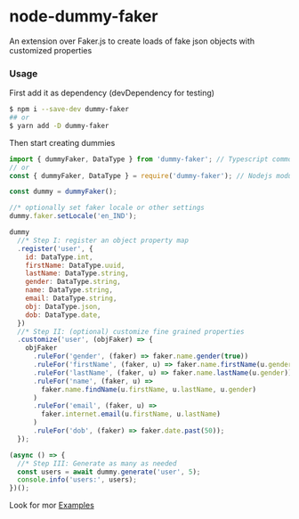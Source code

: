 # node-dummy-faker
An extension over Faker.js to create loads of fake json objects with customized properties

### Usage
First add it as dependency (devDependency for testing)
```bash
$ npm i --save-dev dummy-faker
## or
$ yarn add -D dummy-faker
```
Then start creating dummies
```js
import { dummyFaker, DataType } from 'dummy-faker'; // Typescript commonjs import
// or
const { dummyFaker, DataType } = require('dummy-faker'); // Nodejs module declaration

const dummy = dummyFaker();

//* optionally set faker locale or other settings
dummy.faker.setLocale('en_IND');

dummy
  //* Step I: register an object property map
  .register('user', {
    id: DataType.int,
    firstName: DataType.uuid,
    lastName: DataType.string,
    gender: DataType.string,
    name: DataType.string,
    email: DataType.string,
    obj: DataType.json,
    dob: DataType.date,
  })
  //* Step II: (optional) customize fine grained properties
  .customize('user', (objFaker) => {
    objFaker
      .ruleFor('gender', (faker) => faker.name.gender(true))
      .ruleFor('firstName', (faker, u) => faker.name.firstName(u.gender))
      .ruleFor('lastName', (faker, u) => faker.name.lastName(u.gender))
      .ruleFor('name', (faker, u) =>
        faker.name.findName(u.firstName, u.lastName, u.gender)
      )
      .ruleFor('email', (faker, u) =>
        faker.internet.email(u.firstName, u.lastName)
      )
      .ruleFor('dob', (faker) => faker.date.past(50));
  });

(async () => {
  //* Step III: Generate as many as needed
  const users = await dummy.generate('user', 5);
  console.info('users:', users);
})();
```
Look for mor [Examples](examples/)
